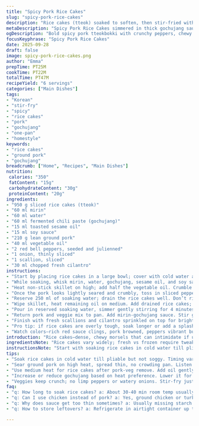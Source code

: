 ```yaml
---
title: "Spicy Pork Rice Cakes"
slug: "spicy-pork-rice-cakes"
description: "Rice cakes (tteok) soaked to soften, then stir-fried with spicy fermented chili paste and ground lean pork. Bell peppers and onions add crunch and sweetness. Mirin and soy sauce blend in creating a tangy, umami-rich sauce thickened during simmer. Garnished with fresh green onions and coriander. Adjust proportions slightly for texture balance and flavor depth. Substituting minced chicken or turkey works; different oils can influence aroma. Cooking cues rely on visual softening, sizzling sounds, caramelizing edges. Balancing moisture prevents soggy or undercooked bites. Classic Korean street food vibes but tuned for home kitchens with easy swaps, time-saving tips, and attention to aroma and mouthfeel."
metaDescription: "Spicy Pork Rice Cakes simmered in thick gochujang sauce with crunchy bell peppers and tender chewy tteok; bold Korean street food made approachable at home."
ogDescription: "Bold spicy pork tteokbokki with crunchy peppers, chewy rice cakes simmered in thick glazy sauce. Korean street food with hints of sesame and mirin aroma."
focusKeyphrase: "Spicy Pork Rice Cakes"
date: 2025-09-28
draft: false
image: spicy-pork-rice-cakes.png
author: "Emma"
prepTime: PT25M
cookTime: PT22M
totalTime: PT47M
recipeYield: "6 servings"
categories: ["Main Dishes"]
tags:
- "Korean"
- "stir-fry"
- "spicy"
- "rice cakes"
- "pork"
- "gochujang"
- "one-pan"
- "homestyle"
keywords:
- "rice cakes"
- "ground pork"
- "gochujang"
breadcrumb: ["Home", "Recipes", "Main Dishes"]
nutrition: 
 calories: "350"
 fatContent: "15g"
 carbohydrateContent: "30g"
 proteinContent: "20g"
ingredients:
- "950 g sliced rice cakes (tteok)"
- "60 ml mirin"
- "60 ml water"
- "60 ml fermented chili paste (gochujang)"
- "15 ml toasted sesame oil"
- "15 ml soy sauce"
- "210 g lean ground pork"
- "40 ml vegetable oil"
- "2 red bell peppers, seeded and julienned"
- "1 onion, thinly sliced"
- "1 scallion, sliced"
- "30 ml chopped fresh cilantro"
instructions:
- "Start by placing rice cakes in a large bowl; cover with cold water and soak about 35 minutes at room temp. Aim for pliability without mushiness. The soaking water will be handy later."
- "While soaking, whisk mirin, water, gochujang, sesame oil, and soy sauce in a bowl. This spicy-sweet tangy mix is the backbone. Taste it raw; it should hit salty, spicy, slightly sweet notes."
- "Heat non-stick skillet on high; add half the vegetable oil. Crumble ground pork in—spread it out thinly so it browns instead of steams. Listen for sizzling; no liquid pooling—renders fat and browns bits in 5-7 minutes."
- "Once the pork looks lightly seared and crumbly, toss in sliced peppers and onions. Stir-fry for 6 minutes until veggies soften but still hold crunch. Avoid limp veggies; they need snap. Remove the mixture onto a plate."
- "Reserve 250 ml of soaking water; drain the rice cakes well. Don’t rinse. This starchy water helps thicken sauce and soften cakes."
- "Wipe skillet, heat remaining oil on medium. Add drained rice cakes; stir gently for 6 minutes. Cakes will start to puff slightly, edges turning tender and sticky."
- "Pour in reserved soaking water, simmer gently stirring for 4 minutes. Watch for cakes swelling, softening but not falling apart. The starchy water thickens now."
- "Return pork and veggie mix to pan. Add mirin-gochujang sauce. Stir gently for 3-4 minutes, letting sauce thicken and coat everything in a glossy spicy glaze."
- "Finish with fresh scallions and cilantro sprinkled on top for bright herbal punch. Serve right away; rice cakes firm up on cooling."
- "Pro tip: if rice cakes are overly tough, soak longer or add a splash of water when reheating. For less heat, halve gochujang and add mild chili flakes later. Swap pork for ground chicken for lighter profile, or use avocado oil for milder scent. Avoid overcooking or cakes get gummy or dry. Stir constantly during final simmer to prevent sticking and ensure even coating."
- "Watch colors—rich red sauce clings, pork browned, peppers vibrant but softened. Smell nutty sesame mingled with sharp chili and sweet mirin. Sound cues: sizzling during sear, gentle bubbling when simmering. Texture goal: chewy tender cakes, crisp-tender veggies, crumbly juicy pork. Timing flexible, rely on these signs over clocks."
introduction: "Rice cakes—dense, chewy morsels that can intimidate if underdone or flop when overcooked. Learned the hard way that soaking is non-negotiable. The starchy water? Magic for thickening sauces naturally. Pork fat crunching and mingling with the sweet-spicy gochujang base builds layers. Bell peppers add brightness and snap, cutting heavy mouthfeel. Cooking’s a balance act: color changes, sounds sizzle to simmer, aroma shifts from raw pork to toasty sesame and sweet mirin. Timing’s a guideline—not a rule. Swap proteins, oils, tweak spice levels to suit your kitchen. Watch textures, use eyes and nose to steer every step."
ingredientsNote: "Rice cakes vary widely; fresh vs frozen require tweaks—frozen needs longer soak or blanch briefly. Mirin contributes subtle sweetness and acidity, replace with a mild rice wine or dry sherry if none. Gochujang is key but adjust to taste; lowering it eases heat for sensitive palates. Toasted sesame oil packs aroma into the final mile; can substitute with regular sesame oil if careful not to burn. Ground pork lean but not steroid-dry; ground turkey or chicken keeps it lighter but watch for dryness. Red bell peppers brighten and add crunch; swap with sweet yellow or orange peppers if preferred. Onion and scallions add layers; skip scallion garnish and finish with fresh herbs like Thai basil or mint for variation. Fresh coriander/cilantro is bright finishing note; omit if disliked or use parsley."
instructionsNote: "Start with soaking rice cakes in cold water till pliable, about 35 minutes; not mushy. Always reserve soaking water as a secret weapon to soften cakes without excess moisture. Browning pork on high heat without stewing builds deep flavor—don’t crowd pan. Stir-fry veggies until crisp-tender; limp veggies kill texture contrast. When frying rice cakes, heat oil medium; sizzling edges and puffing indicate readiness. Add starchy soaking water slowly; watch the sauce thicken. Combine all, simmer briefly stirring to coat. Never lose sight—rice cakes stick and burn fast when sauce thickens. Final garnish with herbs cuts richness and adds freshness. Use your nose—nutty, sweet, spicy aromas signal balance. Adjust heat and timing by sensory notes more than clock. Every batch differs based on ingredient freshness and equipment; embrace slight variations."
tips:
- "Soak rice cakes in cold water till pliable but not soggy. Timing varies; frozen needs longer soak or blanch quick. Keep soaking water—starchy, magic thickener later. Draining is key; no rinsing or lose starch advantage."
- "Sear ground pork on high heat, spread thin, no crowding pan. Listen for sizzle; if liquid pools, pork steams not browns. Brown bits build flavor layers, don’t rush. Pork should shred crumbly, light sear with nutty fat rendering."
- "Use medium heat for rice cakes after pork-veg remove. Add oil gently, stir slow so edges puff and get tender stickiness. Watch closely; edges changing color means ready to add soaking water. Slow simmer after pouring water for tender softening, sauce thickening."
- "Increase or reduce gochujang based on heat preference. Lower it for milder spice and add subtle chili flakes later if wanted. Mirin brings slight sweetness and acidity; can swap with rice wine or dry sherry, but keep balance in check."
- "Veggies keep crunch; no limp peppers or watery onions. Stir-fry just enough, 6 minutes usually hits crisp-tender. Remove from pan to prevent overcooking during sauce simmer. Fresh herbs finish cut through richness; swap cilantro for parsley if disliked."
faq:
- "q: How long to soak rice cakes? a: About 30-40 min room temp usually. Frozen ones can take longer or blanch fast. Too short means tough bites, too long mushy texture. Check softness with bite, adjust next time. Water temp matters–cold keeps starch tight, warm breaks down faster."
- "q: Can I use chicken instead of pork? a: Yes, ground chicken or turkey works fine. Leaner, less fat means watch dryness. Add oils carefully to avoid dryness. Flavor adjusts naturally; may skip sear to avoid overcooking meat. Adjust spices if needed, chicken is milder so heat may feel stronger."
- "q: Why does sauce get too thin sometimes? a: Usually missing starch from soaking water or drained rice cakes. Don’t rinse rice cakes after soaking. Add soaking water slowly while simmering; thickening takes minutes, watch texture. Over stirring when thickening can break sauce too. Alternative thickener? A small cornstarch slurry but kind of changes character."
- "q: How to store leftovers? a: Refrigerate in airtight container up to 2 days. Rice cakes firm and toughen; reheat with splash water or broth to soften. Microwave or pan reheat on low, stirring often to avoid sticking. Freeze not ideal, texture degrades. For best, prepare fresh and portion."

---
```


